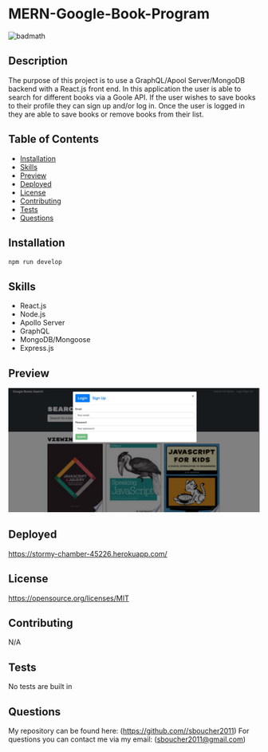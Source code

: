 # MERN-Google-Book-Program

![badmath](https://img.shields.io/badge/license-MIT-green)

## Description
The purpose of this project is to use a GraphQL/Apool Server/MongoDB backend with a React.js front end.  In this application the user is able to search for different books via a Goole API.  If the user wishes to save books to their profile they can sign up and/or log in.  Once the user is logged in they are able to save books or remove books from their list.  

## Table of Contents
* [Installation](#installation)
* [Skills](#skills)
* [Preview](#preview)
* [Deployed](#deployed)
* [License](#license)
* [Contributing](#contributing)
* [Tests](#tests)
* [Questions](#questions)

## Installation
```shell
npm run develop
```

## Skills
* React.js
* Node.js
* Apollo Server
* GraphQL
* MongoDB/Mongoose
* Express.js

## Preview
![alt text](https://github.com/sboucher2011/MERN-Google-Book-Program/blob/main/client/public/readme.jpg)

## Deployed
https://stormy-chamber-45226.herokuapp.com/

## License
https://opensource.org/licenses/MIT
  
## Contributing
N/A

## Tests
No tests are built in

## Questions
My repository can be found here: (https://github.com//sboucher2011)
For questions you can contact me via my email: (sboucher2011@gmail.com)